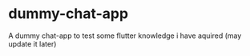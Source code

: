 # dummy-chat-app
A dummy chat-app to test some flutter knowledge i have aquired (may update it later)
